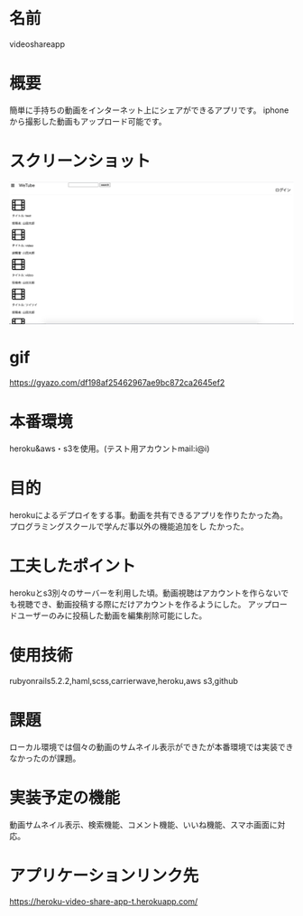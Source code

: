 # 名前
  videoshareapp

# 概要
  簡単に手持ちの動画をインターネット上にシェアができるアプリです。
  iphoneから撮影した動画もアップロード可能です。

# スクリーンショット
![メインページ](https://github.com/ta-ka-13/video_share_app/blob/master/%E3%82%B9%E3%82%AF%E3%83%AA%E3%83%BC%E3%83%B3%E3%82%B7%E3%83%A7%E3%83%83%E3%83%88%202020-07-20%2022.11.14.png)


# gif
  https://gyazo.com/df198af25462967ae9bc872ca2645ef2


# 本番環境
  heroku&aws・s3を使用。(テスト用アカウントmail:i@i)

# 目的
  herokuによるデプロイをする事。動画を共有できるアプリを作りたかった為。プログラミングスクールで学んだ事以外の機能追加をし たかった。

# 工夫したポイント
  herokuとs3別々のサーバーを利用した頃。動画視聴はアカウントを作らないでも視聴でき、動画投稿する際にだけアカウントを作るようにした。
  アップロードユーザーのみに投稿した動画を編集削除可能にした。

# 使用技術
  rubyonrails5.2.2,haml,scss,carrierwave,heroku,aws s3,github

# 課題
  ローカル環境では個々の動画のサムネイル表示ができたが本番環境では実装できなかったのが課題。

# 実装予定の機能
 動画サムネイル表示、検索機能、コメント機能、いいね機能、スマホ画面に対応。

# アプリケーションリンク先
  https://heroku-video-share-app-t.herokuapp.com/
